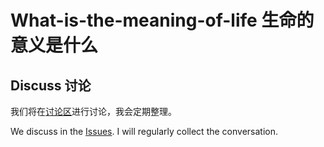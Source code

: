 # What-is-the-meaning-of-life 生命的意义是什么

## Discuss 讨论

我们将在[讨论区](https://github.com/yang445786754/What-is-the-meaning-of-life/issues/1)进行讨论，我会定期整理。

We discuss in the [Issues](https://github.com/yang445786754/What-is-the-meaning-of-life/issues/1). I will regularly collect the conversation.
